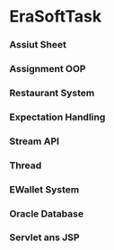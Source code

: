 # EraSoftTask

### Assiut Sheet

### Assignment OOP

### Restaurant System

### Expectation Handling

### Stream API

### Thread

### EWallet System

### Oracle Database

### Servlet ans JSP